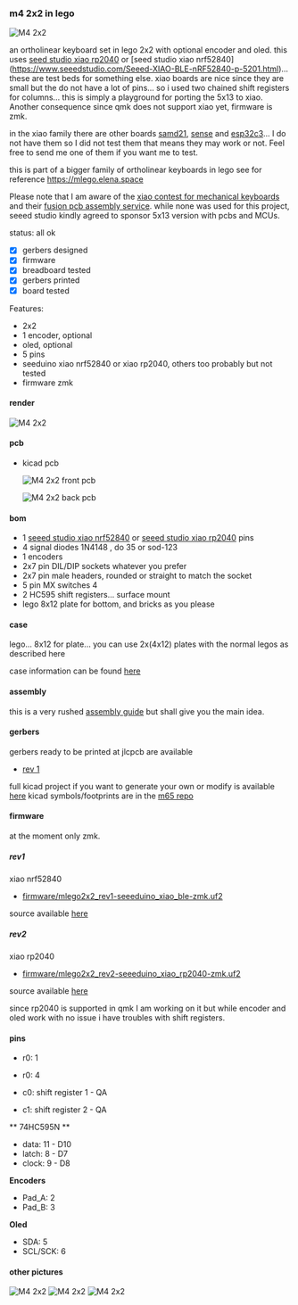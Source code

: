 ### m4 2x2 in lego

  ![M4 2x2](pics/m4/m4-full.jpg)

an ortholinear keyboard set in lego 2x2 with optional encoder and oled.
this uses [seed studio xiao rp2040](https://www.seeedstudio.com/XIAO-RP2040-v1-0-p-5026.html) or [seed studio xiao nrf52840] (https://www.seeedstudio.com/Seeed-XIAO-BLE-nRF52840-p-5201.html)... these are test beds for something else.
xiao boards are nice since they are small but the do not have a lot of pins... so i used two chained shift registers for columns...
this is simply a playground for porting the 5x13 to xiao.
Another consequence since qmk does not support xiao yet, firmware is zmk.

in the xiao family there are other boards [samd21](https://www.seeedstudio.com/Seeeduino-XIAO-Arduino-Microcontroller-SAMD21-Cortex-M0+-p-4426.html), [sense](https://www.seeedstudio.com/Seeed-XIAO-BLE-Sense-nRF52840-p-5253.html) and [esp32c3](https://www.seeedstudio.com/Seeed-XIAO-ESP32C3-p-5431.html)... I do not have them so I did not test them that means they may
work or not. Feel free to send me one of them if you want me to test.

this is part of a bigger family of ortholinear keyboards in lego see for reference
https://mlego.elena.space

Please note that I am aware of the [xiao contest for mechanical keyboards](https://www.seeedstudio.com/seeed-fusion-diy-xiao-mechanical-keyboard-contest.html) and their [fusion pcb assembly service](https://www.seeedstudio.com/pcb-assembly.html). while none was used for this project, seeed studio kindly agreed to sponsor 5x13 version with pcbs and MCUs.

status: all ok

* [x] gerbers designed
* [x] firmware
* [x] breadboard tested
* [x] gerbers printed
* [x] board tested

Features:

* 2x2
* 1 encoder, optional
* oled, optional
* 5 pins
* seeduino xiao nrf52840 or xiao rp2040, others too probably but not tested
* firmware zmk

#### render

  ![M4 2x2](pics/m4/m2x2-3d.png)

#### pcb

* kicad pcb

  ![M4 2x2 front pcb](pics/m4/m4-front-pcb.png)

  ![M4 2x2 back pcb](pics/m4/m4-back-pcb.png)


#### bom

* 1 [seeed studio xiao nrf52840](https://www.seeedstudio.com/Seeed-XIAO-BLE-nRF52840-p-5201.html) or [seeed studio xiao rp2040](https://www.seeedstudio.com/XIAO-RP2040-v1-0-p-5026.html)  pins
* 4 signal diodes 1N4148 , do 35 or sod-123
* 1 encoders
* 2x7 pin DIL/DIP sockets whatever you prefer
* 2x7 pin male headers, rounded or straight to match the socket
* 5 pin MX switches 4
* 2 HC595 shift registers... surface mount
* lego 8x12 plate for bottom, and bricks as you please

#### case

lego... 8x12 for plate... you can use 2x(4x12) plates with the normal legos as described here

case information can be found [here](https://mlego.elena.space/m65/#case)

#### assembly

this is a very rushed [assembly guide](assembly.md) but shall give you the main idea.

#### gerbers

 gerbers ready to be printed at jlcpcb are available

 + [rev 1](https://gitlab.com/m-lego/m4/-/blob/main/gerbers.zip)

  full kicad project if you want to generate your own or modify is available [here](https://gitlab.com/m-lego/m4/)
  kicad symbols/footprints are in the [m65 repo](https://gitlab.com/m-lego/m65/)


#### firmware

at the moment only zmk.


##### rev1

xiao nrf52840

  - [firmware/mlego2x2_rev1-seeeduino_xiao_ble-zmk.uf2](https://gitlab.com/m-lego/m4/-/blob/main/firmware/mlego2x2_rev1-seeeduino_xiao_ble-zmk.uf2)

source available [here](https://github.com/alinelena/mlego-zmk)

##### rev2

xiao rp2040

   - [firmware/mlego2x2_rev2-seeeduino_xiao_rp2040-zmk.uf2](https://gitlab.com/m-lego/m4/-/blob/main/firmware/mlego2x2_rev2-seeeduino_xiao_rp2040-zmk.uf2)

source available [here](https://github.com/alinelena/mlego-zmk-rp2040)

since rp2040 is supported in qmk I am working on it but while encoder and oled work with no issue i have
troubles with shift registers.

#### pins

  - r0: 1
  - r0: 4

  - c0: shift register 1 - QA
  - c1: shift register 2 - QA

** 74HC595N **

  - data: 11 - D10
  - latch: 8 - D7
  - clock: 9 - D8

**Encoders**

  - Pad_A: 2
  - Pad_B: 3

**Oled**

  - SDA: 5
  - SCL/SCK: 6


#### other pictures

  ![M4 2x2](pics/m4/m2x2.jpg)
  ![M4 2x2](pics/m4/m4_2x2.jpg)
  ![M4 2x2](pics/m4/m4-2x2_dsa.jpg)


